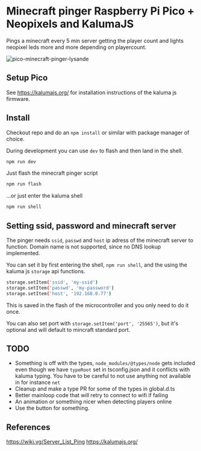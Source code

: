 # Minecraft pinger Raspberry Pi Pico + Neopixels and KalumaJS

Pings a minecraft every 5 min server getting the player count and lights neopixel leds more and
more depending on playercount.

![pico-minecraft-pinger-lysande](https://github.com/user-attachments/assets/10065b2e-5e0f-4c23-9086-c24ebe9fe014)


## Setup Pico
See https://kalumajs.org/ for installation instructions of the kaluma js firmware.

## Install
Checkout repo and do an `npm install` or similar with package manager of choice.

During development you can use `dev` to flash and then land in the shell.
```sh
npm run dev
```

Just flash the minecraft pinger script
```sh
npm run flash
```

...or just enter the kaluma shell
```sh
npm run shell
```

## Setting ssid, password and minecraft server

The pinger needs `ssid`, `passwd` and `host` ip adress of the minecraft server to function.
Domain name is not supported, since no DNS lookup implemented.

You can set it by first entering the shell, `npm run shell`, and the using the kaluma js `storage` api functions.

```sh
storage.setItem('ssid', 'my-ssid')
storage.setItem('passwd', 'my-password')
storage.setItem('host', '192.168.0.77')
```
This is saved in the flash of the microcontroller and you only need to do it once.

You can also set port with `storage.setItem('port', '25565')`, but it's optional and will default to mincraft standard port.


## TODO

* Something is off with the types, `node_modules/@types/node` gets included even though we have `typeRoot` set in tsconfig.json and it conflicts with kaluma typing.
  You have to be careful to not use anything not available in for instance `net`
* Cleanup and make a type PR for some of the types in global.d.ts
* Better mainloop code that will retry to connect to wifi if failing
* An animation or something nicer when detecting players online
* Use the button for something.


## References
https://wiki.vg/Server_List_Ping
https://kalumajs.org/

